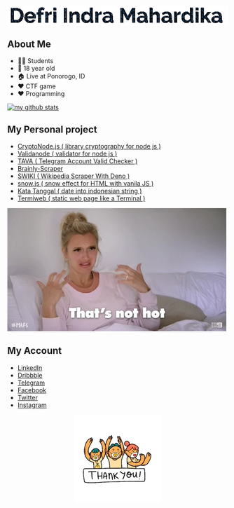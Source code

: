 <img src="https://raw.githubusercontent.com/defrindr/defrindr/master/assets/anim.gif" alt="my name" style="width: auto;display: block;margin: auto">

## About Me

* 🧑‍🎓 Students
* 👦 18 year old
* 🏠 Live at Ponorogo, ID
* ❤️ CTF game
* ❤️ Programming

[![my github stats](https://github-readme-stats.vercel.app/api?username=defrindr)](https://github.com/defrindr)

## My Personal project

* [CryptoNode.js ( library cryptography for node js )](https://github.com/defrindr/cryptonode)
* [Validanode ( validator for node js )](https://github.com/defrindr/validanode)
* [TAVA ( Telegram Account Valid Checker )](https://github.com/defrindr/tava)
* [Brainly-Scraper](https://github.com/defrindr/brainly-scraper)
* [SWIKI ( Wikipedia Scraper With Deno )](https://github.com/defrindr/swiki)
* [snow.js ( snow effect for HTML with vanila JS )](https://github.com/defrindr/snow.js)
* [Kata Tanggal ( date into indonesian string )](https://github.com/defrindr/katatanggal)
* [Termiweb ( static web page like a Terminal )](https://github.com/defrindr/termiweb)


<img src="https://raw.githubusercontent.com/defrindr/defrindr/master/assets/not-hot.webp" alt="ulgy image">


## My Account

* [LinkedIn](https://www.linkedin.com/in/defri-indra-mahardika/)
* [Dribbble](https://dribbble.com/defrindr)
* [Telegram](https://t.me/defrindr)
* [Facebook](https://facebook.com/defrindr)
* [Twitter](https://twitter.com/defrindr)
* [Instagram](https://instagram.com/defrindr)

<img src="https://raw.githubusercontent.com/defrindr/defrindr/master/assets/tq.webp" style="width: auto;display: block;margin: auto" alt="thank you">

